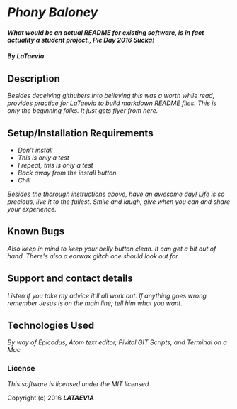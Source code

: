 # _Phony Baloney_

#### _What would be an actual README for existing software, is in fact actuality a student project., Pie Day 2016 Sucka!_

#### By _**LaTaevia**_

## Description

_Besides deceiving githubers into believing this was a worth while read, provides practice for LaTaevia to build markdown README files. This is only the beginning folks. It just gets flyer from here._

## Setup/Installation Requirements

* _Don't install_
* _This is only a test_
* _I repeat, this is only a test_
* _Back away from the install button_
* _Chill_

_Besides the thorough instructions above, have an awesome day! Life is so precious, live it to the fullest. Smile and laugh, give when you can and share your experience._

## Known Bugs

_Also keep in mind to keep your belly button clean. It can get a bit out of hand. There's also a earwax glitch one should look out for._

## Support and contact details

_Listen if you take my advice it'll all work out. If anything goes wrong remember Jesus is on the main line; tell him what you want._

## Technologies Used

_By way of Epicodus, Atom text editor, Pivitol GIT Scripts, and Terminal on a Mac_

### License

*This software is licensed under the MIT licensed*

Copyright (c) 2016 **_LATAEVIA_**
